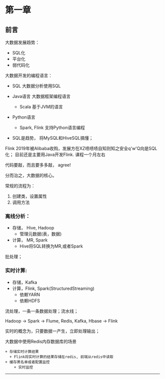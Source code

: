 # 第一章

## 前言

大数据发展趋势：

+ SQL化
+ 平台化
+ 弱代码化

大数据开发的编程语言：

+ SQL 大数据分析使用SQL
+ Java语言 大数据框架编程语言
    + Scala 基于JVM的语言
+ Python语言
    + Spark, Flink 支持Python语言编程

+ SQL是趋势， 将MySQL和HiveSQL搞懂；

Flink 2019年被Alibaba收购，发展方在XZ啧啧啧自知则知之安全q'w'Q向是SQL化； 目前还是主要用Java开发Flink. 课程一个月左右

代码要敲，而且要多多敲， agree!

分而治之，大数据的核心。

常规的流程为：

1. 创建类，设置属性
2. 调用方法

### 离线分析：

+ 存储， Hive, Hadoop
    + 管理元数据(表，数据)
+ 计算， MR, Spark
    + Hive将SQL转换为MR,或者Spark

批处理；

### 实时计算:

+ 存储，Kafka
+ 计算，Flink, Spark(StructuredStreaming)
    + 依赖YARN
    + 依赖HDFS

流处理，一条一条数据处理；流水线；

Hadoop -> Spark -> Flume, Redis, Kafka, Hbase -> Flink

实时的概念为，只要数据一产生，立即处理输出；

大数据中使用Redis内存数据库的场景

    + 存储实时计算结果
      + Flink将实时计算的结果存储在redis, 前端从redis中读取
    + 缓存黑名单或者配置监控
        + 实时监控

***



  




